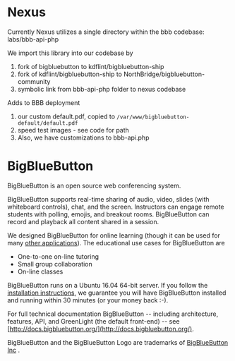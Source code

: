 Nexus
=====
Currently Nexus utilizes a single directory within the bbb codebase: labs/bbb-api-php

We import this library into our codebase by 

1. fork of bigbluebutton to kdflint/bigbluebutton-ship
2. fork of kdflint/bigbluebutton-ship to NorthBridge/bigbluebutton-community
3. symbolic link from bbb-api-php folder to nexus codebase

Adds to BBB deployment

1. our custom default.pdf, copied to `/var/www/bigbluebutton-default/default.pdf`
2. speed test images - see code for path
3. Also, we have customizations to bbb-api.php


BigBlueButton
=============
BigBlueButton is an open source web conferencing system.  

BigBlueButton supports real-time sharing of audio, video, slides (with whiteboard controls), chat, and the screen.  Instructors can engage remote students with polling, emojis, and breakout rooms.  BigBlueButton can record and playback all content shared in a session.

We designed BigBlueButton for online learning (though it can be used for many [other applications](http://www.c4isrnet.com/story/military-tech/disa/2015/02/11/disa-to-save-12m-defense-collaboration-services/23238997/)).  The educational use cases for BigBlueButton are

  * One-to-one on-line tutoring
  * Small group collaboration 
  * On-line classes

BigBlueButton runs on a Ubuntu 16.04 64-bit server.  If you follow the [installation instructions](http://docs.bigbluebutton.org/install/install.html), we guarantee you will have BigBlueButton installed and running within 30 minutes (or your money back :-).

For full technical documentation BigBlueButton -- including architecture, features, API, and GreenLight (the default front-end) -- see [http://docs.bigbluebutton.org/](http://docs.bigbluebutton.org/).

BigBlueButton and the BigBlueButton Logo are trademarks of [BigBlueButton Inc](http://bigbluebutton.org) .
